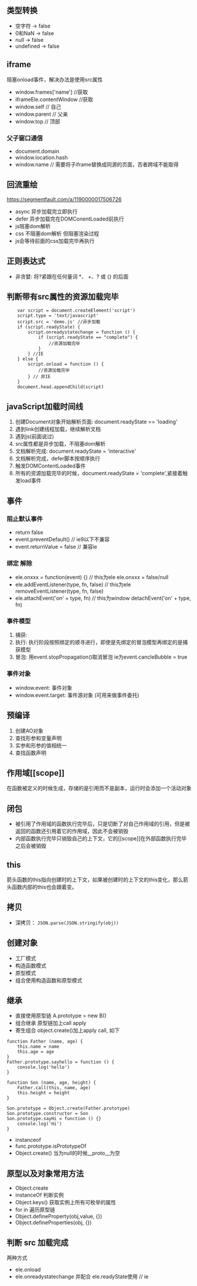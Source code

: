 ## 类型转换

- 空字符 -> false
- 0和NaN -> false
- null -> false
- undefined -> false

## iframe
阻塞onload事件，解决办法是使用src属性
- window.frames['name'] //获取
- iframeEle.contentWindow //获取
- window.self // 自己
- window.parent // 父亲
- window.top // 顶部

### 父子窗口通信
- document.domain
- window.location.hash
- window.name // 需要将子iframe替换成同源的页面，否者跨域不能取得

## 回流重绘

https://segmentfault.com/a/1190000017506726

- async 异步加载完立即执行
- defer 异步加载完在DOMConentLoaded前执行
- js阻塞dom解析
- css 不阻塞dom解析 但阻塞渲染过程
- js会等待前面的css加载完毕再执行

## 正则表达式
- 非贪婪: 将?紧跟在任何量词 *、 +、? 或 {} 的后面

## 判断带有src属性的资源加载完毕
```
	var script = document.createElement('script')
	script.type = 'text/javascript'
	script.src = 'demo.js' //异步加载
	if (script.readyState) { 
		script.onreadystatechange = function () {
			if (script.readyState == "complete") {
				//资源加载完毕
			}
		} //IE
	} else {
		script.onload = function () {
			//资源加载完毕
		} // 非IE
	}
	document.head.appendChild(script)
```

## javaScript加载时间线
1. 创建Document对象开始解析页面: document.readyState == 'loading'
2. 遇到link创建线程加载，继续解析文档
3. 遇到js(前面说过)
4. src属性都是异步加载，不阻塞dom解析
5. 文档解析完成: document.readyState = 'interactive'
7. 文档解析完成，defer脚本按顺序执行
8. 触发DOMContentLoaded事件
9. 所有的资源加载完毕的时候，document.readyState = 'complete',紧接着触发load事件


## 事件
### 阻止默认事件
- return false
- event.preventDefault() // ie9以下不兼容
- event.returnValue = false // 兼容ie
### 绑定 解除
- ele.onxxx = function(event) {} // this为ele           ele.onxxx = false/null
- ele.addEventListener(type, fn, false) // this为ele    removeEventListener(type, fn, false)
- ele.attachEvent('on' + type, fn) // this为window      detachEvent('on' + type, fn)

### 事件模型

1. 捕获: 
2. 执行: 执行阶段按照绑定的顺寻进行，即使是先绑定的冒泡模型再绑定的是捕获模型
3. 冒泡: 用event.stopPropagation()取消冒泡 ie为event.cancleBubble = true

### 事件对象 

- window.event: 事件对象
- window.event.target: 事件源对象 (可用来做事件委托)

## 预编译
1. 创建AO对象
2. 查找形参和变量声明
3. 实参和形参的值相统一
4. 查找函数声明

## 作用域[[scope]]

在函数被定义的时候生成，存储的是引用而不是副本，运行时会添加一个活动对象

## 闭包

- 被引用了作用域的函数执行完毕后，只是切断了对自己作用域的引用，但是被返回的函数还引用着它的作用域，因此不会被销毁
- 内部函数执行完毕只销毁自己的上下文，它的[[scope]]在外部函数执行完毕之后会被销毁

## this

箭头函数的this指向创建时的上下文，如果被创建时的上下文的this变化，那么箭头函数内部的this也会跟着变。

## 拷贝
- 深拷贝： `JSON.parse(JSON.stringify(obj))`

## 创建对象
- 工厂模式
- 构造函数模式
- 原型模式
- 组合使用构造函数和原型模式

## 继承

- 直接使用原型链  A.prototype = new B()
- 组合继承 原型链加上call apply
- 寄生组合 object.create()加上apply call, 如下
```
function Father (name, age) {
	this.name = name
	this.age = age
}
Father.prototype.sayhello = function () {
	console.log('hello')
}

function Son (name, age, height) {
	Father.call(this, name, age)
	this.height = height
}

Son.prototype = Object.create(Father.prototype)
Son.prototype.constructor = Son
Son.prototype.sayHi = function () {}
	console.log('Hi')
}

```

- instanceof
- func.prototype.isPrototypeOf
- Object.create() 当为null的时候__proto__为空

## 原型以及对象常用方法

- Object.create
- instanceOf 判断实例
- Object.keys() 获取实例上所有可枚举的属性
- for in 遍历原型链
- Object.defineProperty(obj,value, {})
- Object.defineProperties(obj, {})

## 判断 src 加载完成

两种方式
- ele.onload 
- ele.onreadystatechange 并配合 ele.readyState使用 // ie
